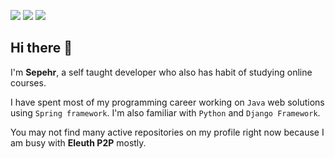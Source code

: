 [![](https://img.shields.io/badge/main%20language-java-orange?style=for-the-badge&logo=java&logoColor=white)]()
[![](https://img.shields.io/badge/second%20language-python-blue?style=for-the-badge&logo=python&logoColor=white)]()
[![](https://img.shields.io/badge/discord-sep%238562-blue?style=for-the-badge&logo=discord&logoColor=7289DA)](https://discordapp.com/users/696960728095129640)



## Hi there 👋


I'm **Sepehr**, a self taught developer who also has habit of studying online courses. 

I have spent most of my programming career working on `Java` web solutions using `Spring framework`.
I'm also familiar with `Python` and `Django Framework`.

You may not find many active repositories on my profile right now because I am busy with **Eleuth P2P** mostly.

<!--
<p align="center">
  <img src="https://github-readme-stats.vercel.app/api?username=sepehr-gh&show_icons=true&theme=nord&count_private=true&hide_title=true" alt="Sepehr Gh's GitHub stats" />
</p>
-->

